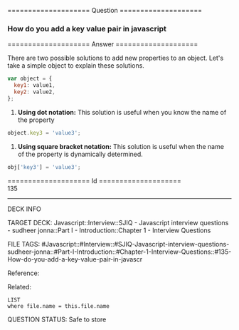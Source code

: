 ==================== Question ====================  

### How do you add a key value pair in javascript  

==================== Answer ====================  

There are two possible solutions to add new properties to an object. Let's take
a simple object to explain these solutions.

```javascript
var object = {
  key1: value1,
  key2: value2,
};
```

1. **Using dot notation:** This solution is useful when you know the name of the
   property

```javascript
object.key3 = 'value3';
```

1. **Using square bracket notation:** This solution is useful when the name of
   the property is dynamically determined.

```javascript
obj['key3'] = 'value3';
```

==================== Id ====================  
135
<!--ID: 1707879804414-->

---

DECK INFO

TARGET DECK: Javascript::Interview::SJIQ - Javascript interview questions - sudheer jonna::Part I - Introduction::Chapter 1 - Interview Questions

FILE TAGS: #Javascript::#Interview::#SJIQ-Javascript-interview-questions-sudheer-jonna::#Part-I-Introduction::#Chapter-1-Interview-Questions::#135-How-do-you-add-a-key-value-pair-in-javascr

Reference:

Related:

```dataview
LIST
where file.name = this.file.name
```
QUESTION STATUS: Safe to store
